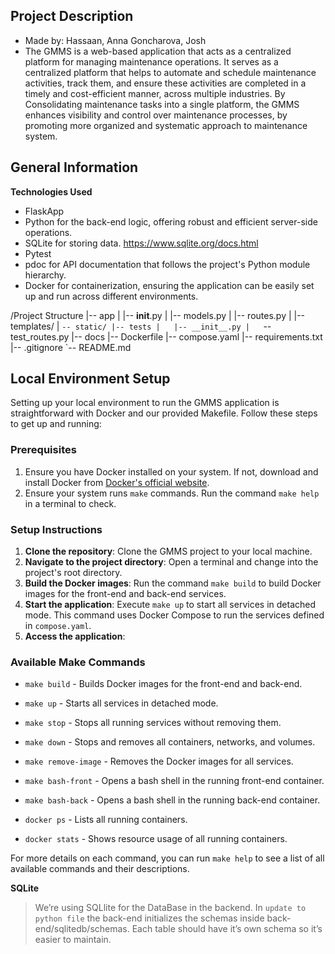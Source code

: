 ## Project Description

- Made by: Hassaan, Anna Goncharova, Josh
- The GMMS is a web-based application that acts as a centralized platform for managing
maintenance operations. It serves as a centralized platform that helps to automate and
schedule maintenance activities, track them, and ensure these activities are completed in a
timely and cost-efficient manner, across multiple industries. By Consolidating maintenance tasks
into a single platform, the GMMS enhances visibility and control over maintenance processes,
by promoting more organized and systematic approach to maintenance system.


## General Information

**Technologies Used**
- FlaskApp
- Python for the back-end logic, offering robust and efficient server-side operations. 
- SQLite for storing data. https://www.sqlite.org/docs.html
- Pytest
- pdoc for API documentation that follows the project's Python module hierarchy.
- Docker for containerization, ensuring the application can be easily set up and run across different environments.


/Project Structure
|-- app
|   |-- __init__.py
|   |-- models.py
|   |-- routes.py
|   |-- templates/
|   `-- static/
|-- tests
|   |-- __init__.py
|   `-- test_routes.py
|-- docs
|-- Dockerfile
|-- compose.yaml
|-- requirements.txt
|-- .gitignore
`-- README.md

## Local Environment Setup

Setting up your local environment to run the GMMS application is straightforward with Docker and our provided Makefile. Follow these steps to get up and running:

### Prerequisites

1. Ensure you have Docker installed on your system. If not, download and install Docker from [Docker's official website](https://docs.docker.com/get-docker/).
2. Ensure your system runs `make` commands. Run the command `make help` in a terminal to check.

### Setup Instructions

1. **Clone the repository**: Clone the GMMS project to your local machine.
2. **Navigate to the project directory**: Open a terminal and change into the project's root directory.
3. **Build the Docker images**: Run the command `make build` to build Docker images for the front-end and back-end services.
4. **Start the application**: Execute `make up` to start all services in detached mode. This command uses Docker Compose to run the services defined in `compose.yaml`.
5. **Access the application**:

### Available Make Commands

- `make build` - Builds Docker images for the front-end and back-end.
- `make up` - Starts all services in detached mode.
- `make stop` - Stops all running services without removing them.
- `make down` - Stops and removes all containers, networks, and volumes.
- `make remove-image` - Removes the Docker images for all services.
- `make bash-front` - Opens a bash shell in the running front-end container.
- `make bash-back` - Opens a bash shell in the running back-end container.

- `docker ps` -  Lists all running containers.
- `docker stats` - Shows resource usage of all running containers.

For more details on each command, you can run `make help` to see a list of all available commands and their descriptions.

**SQLite**
> We’re using SQLlite for the DataBase in the backend. In `update to python file` the back-end initializes the schemas inside back-end/sqlitedb/schemas. Each table should have it’s own schema so it’s easier to maintain.
